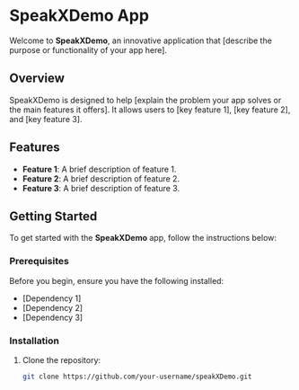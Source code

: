 # SpeakXDemo App

Welcome to **SpeakXDemo**, an innovative application that [describe the purpose or functionality of your app here].

## Overview

SpeakXDemo is designed to help [explain the problem your app solves or the main features it offers]. It allows users to [key feature 1], [key feature 2], and [key feature 3].

## Features

- **Feature 1**: A brief description of feature 1.
- **Feature 2**: A brief description of feature 2.
- **Feature 3**: A brief description of feature 3.

## Getting Started

To get started with the **SpeakXDemo** app, follow the instructions below:

### Prerequisites

Before you begin, ensure you have the following installed:
- [Dependency 1]
- [Dependency 2]
- [Dependency 3]

### Installation

1. Clone the repository:
   ```bash
   git clone https://github.com/your-username/speakXDemo.git
